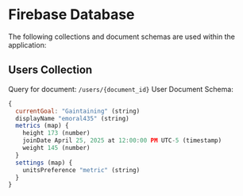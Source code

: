 # Firebase Database

The following collections and document schemas are used within the application:

## Users Collection

Query for document: `/users/{document_id}`
User Document Schema:

```js
{
  currentGoal: "Gaintaining" (string)
  displayName "emoral435" (string)
  metrics (map) {
    height 173 (number)
    joinDate April 25, 2025 at 12:00:00 PM UTC-5 (timestamp)
    weight 145 (number)
  }
  settings (map) {
    unitsPreference "metric" (string)
  }
}
```

